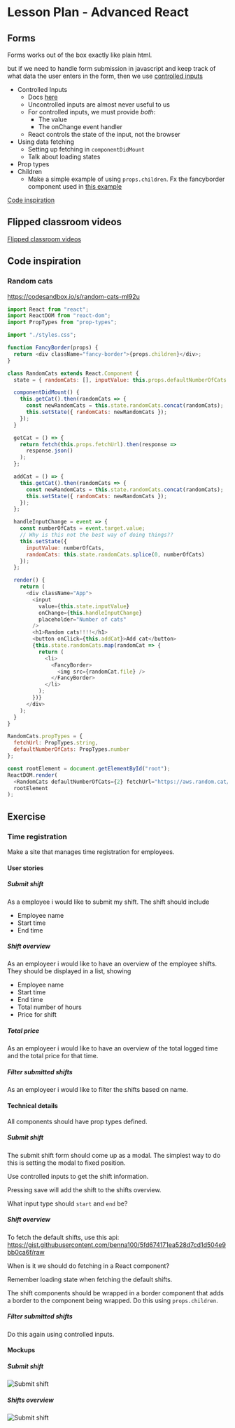# Lesson Plan - Advanced React

## Forms
Forms works out of the box exactly like plain html.

but if we need to handle form submission in javascript and keep track of what data the user enters in the form, then we use [controlled inputs](#controlled-inputs)

- Controlled Inputs
  - Docs [here](https://reactjs.org/docs/forms.html#controlled-components)
  - Uncontrolled inputs are almost never useful to us
  - For controlled inputs, we must provide _both_:
    - The value
    - The onChange event handler
  - React controls the state of the input, not the browser
- Using data fetching
  - Setting up fetching in `componentDidMount`
  - Talk about loading states
- Prop types
- Children
  - Make a simple example of using `props.children`. Fx the fancyborder component used in [this example](https://reactjs.org/docs/composition-vs-inheritance.html#containment)

[Code inspiration](#random-cats)

## Flipped classroom videos

[Flipped classroom videos](https://github.com/HackYourFuture-CPH/React/blob/master/week3/preparation.md#flipped-classroom-videos)

## Code inspiration

### Random cats

https://codesandbox.io/s/random-cats-ml92u

```js
import React from "react";
import ReactDOM from "react-dom";
import PropTypes from "prop-types";

import "./styles.css";

function FancyBorder(props) {
  return <div className="fancy-border">{props.children}</div>;
}

class RandomCats extends React.Component {
  state = { randomCats: [], inputValue: this.props.defaultNumberOfCats };

  componentDidMount() {
    this.getCat().then(randomCats => {
      const newRandomCats = this.state.randomCats.concat(randomCats);
      this.setState({ randomCats: newRandomCats });
    });
  }

  getCat = () => {
    return fetch(this.props.fetchUrl).then(response =>
      response.json()
    );
  };

  addCat = () => {
    this.getCat().then(randomCats => {
      const newRandomCats = this.state.randomCats.concat(randomCats);
      this.setState({ randomCats: newRandomCats });
    });
  };

  handleInputChange = event => {
    const numberOfCats = event.target.value;
    // Why is this not the best way of doing things??
    this.setState({
      inputValue: numberOfCats,
      randomCats: this.state.randomCats.splice(0, numberOfCats)
    });
  };

  render() {
    return (
      <div className="App">
        <input
          value={this.state.inputValue}
          onChange={this.handleInputChange}
          placeholder="Number of cats"
        />
        <h1>Random cats!!!!</h1>
        <button onClick={this.addCat}>Add cat</button>
        {this.state.randomCats.map(randomCat => {
          return (
            <li>
              <FancyBorder>
                <img src={randomCat.file} />
              </FancyBorder>
            </li>
          );
        })}
      </div>
    );
  }
}

RandomCats.propTypes = {
  fetchUrl: PropTypes.string,
  defaultNumberOfCats: PropTypes.number
};

const rootElement = document.getElementById("root");
ReactDOM.render(
  <RandomCats defaultNumberOfCats={2} fetchUrl="https://aws.random.cat/meow" />,
  rootElement
);

```

## Exercise

### Time registration
Make a site that manages time registration for employees.

#### User stories

##### Submit shift
As a employee i would like to submit my shift. The shift should include
- Employee name
- Start time
- End time

##### Shift overview
As an employeer i would like to have an overview of the employee shifts. They should be displayed in a list, showing
- Employee name
- Start time
- End time
- Total number of hours
- Price for shift

##### Total price
As an employeer i would like to have an overview of the total logged time and the total price for that time.

##### Filter submitted shifts
As an employeer i would like to filter the shifts based on name.

#### Technical details

All components should have prop types defined.

##### Submit shift
The submit shift form should come up as a modal. The simplest way to do this is setting the modal to fixed position.

Use controlled inputs to get the shift information.

Pressing save will add the shift to the shifts overview.

What input type should `start` and `end` be?

##### Shift overview
To fetch the default shifts, use this api: https://gist.githubusercontent.com/benna100/5fd674171ea528d7cd1d504e9bb0ca6f/raw

When is it we should do fetching in a React component?

Remember loading state when fetching the default shifts.

The shift components should be wrapped in a border component that adds a border to the component being wrapped. Do this using `props.children`.

##### Filter submitted shifts
Do this again using controlled inputs.


#### Mockups

##### Submit shift
![Submit shift](assets/submit-shift.jpg)


##### Shifts overview
![Submit shift](assets/shifts-overview.jpg)
